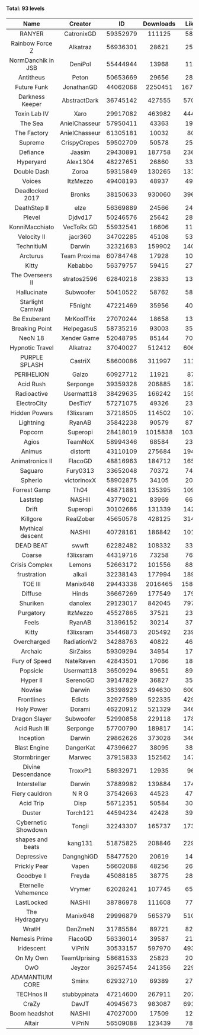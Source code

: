 #### Total: 93 levels

| Name | Creator | ID | Downloads | Likes |
|:---:|:---:|:---:|:---:|:---:|
| RANYER | CatronixGD | 59352979 | 111125 | 5847
| Rainbow Force Z | Alkatraz | 56936301 | 28621 | 2523
| NormDanchik in JSB | DeniPol | 55444944 | 13968 | 1189
| Antitheus | Peton | 50653669 | 29656 | 2836
| Future Funk | JonathanGD | 44062068 | 2250451 | 167151
| Darkness Keeper | AbstractDark | 36745142 | 427555 | 57076
| Toxin Lab IV | Xaro | 29917082 | 463982 | 44440
| The Sea | AnielChasseur | 57950411 | 43363 | 1968
| The Factory | AnielChasseur | 61305181 | 10032 | 802
| Supreme | CrispyCrepes | 59502709 | 50578 | 2580
| Defiance | Jaasim | 29430891 | 187758 | 23602
| Hyperyard | Alex1304 | 48227651 | 26860 | 3310
| Double Dash | Zoroa | 59315849 | 130265 | 13134
| Voices | ItzMezzo | 49408193 | 48937 | 4983
| Deadlocked 2017 | Bronks | 38150633 | 930060 | 39635
| DeathStep II | elze | 56369889 | 24566 | 2474
| Plevel | Djdvd17 | 50246576 | 25642 | 2870
| KonniMacchiato | VecToRx GD | 55932541 | 16606 | 1125
| Velocity II | jacr360 | 34702285 | 45108 | 5334
| TechnitiuM | Darwin | 32321683 | 159902 | 14034
| Arcturus | Team Proxima | 60784748 | 17928 | 1047
| Kitty | Kebabbo | 56379757 | 59415 | 2787
| The Overseers II | stratos2596 | 62840218 | 23833 | 1363
| Hallucinate | Subwoofer | 50410522 | 58762 | 5811
| Starlight Carnival | F5night | 47221469 | 35956 | 4004
| Be Exuberant | MrKoolTrix | 27070244 | 18658 | 1370
| Breaking Point | HelpegasuS | 58735216 | 93003 | 3598
| NeoN 18 | Xender Game | 52048795 | 85144 | 7050
| Hypnotic Travel | Alkatraz | 37040027 | 512412 | 60630
| PURPLE SPLASH | CastriX | 58600086 | 311997 | 11196
| PERIHELION | Galzo | 60927712 | 11921 | 872
| Acid Rush | Serponge | 39359328 | 206885 | 18712
| Radioactive | Usermatt18 | 38429635 | 166242 | 15515
| ElectroCity | DesTicY | 57271075 | 49326 | 2395
| Hidden Powers | f3lixsram | 37218505 | 114502 | 10741
| Lightning | RyanAB | 35842238 | 90579 | 8700
| Popcorn | Superopi | 28418019 | 1015838 | 103690
| Agios | TeamNoX | 58994346 | 68584 | 2302
| Animus | distortt | 43110109 | 275684 | 19490
| Animatronics II | FlacoGD | 48816963 | 184712 | 16527
| Saguaro | Fury0313 | 33652048 | 70372 | 7474
| Spherio | victorinoxX | 58902875 | 34105 | 2067
| Forrest Gamp | Th04 | 48871881 | 135395 | 10990
| Laststep | NASHII | 43779021 | 83969 | 6662
| Drift | Superopi | 30102666 | 131339 | 14294
| Killgore | RealZober | 45650578 | 428125 | 31498
| Mythical descent | NASHII | 40728161 | 186842 | 10104
| DEAD BEAT | swwft | 62282482 | 108332 | 3396
| Coarse | f3lixsram | 44319716 | 73258 | 7625
| Crisis Complex | Lemons | 52663172 | 101556 | 8864
| frustration | alkali | 32238143 | 177994 | 18913
| TOE III | Manix648 | 29443338 | 2016465 | 158519
| Diffuse | Hinds | 36667269 | 177549 | 17942
| Shuriken | danolex | 29123017 | 842045 | 79745
| Purgatory | ItzMezzo | 45527865 | 37521 | 2342
| Feels | RyanAB | 31396152 | 30214 | 3780
| Kitty | f3lixsram | 35446873 | 205492 | 23991
| Overcharged | RadiationV2 | 34288763 | 40822 | 4600
| Archaic | SirZaiss | 59309294 | 34954 | 1777
| Fury of Speed | NateRaven | 42843501 | 17086 | 1805
| Popsicle | Usermatt18 | 36509294 | 89651 | 8919
| Hyper II | SerenoGD | 39147829 | 36827 | 3597
| Nowise | Darwin | 38398923 | 494630 | 60032
| Frontlines | Edicts | 32927589 | 522335 | 42988
| Holy Power | Dorami | 46220912 | 521329 | 34622
| Dragon Slayer | Subwoofer | 52990858 | 229118 | 17801
| Acid Rush III | Serponge | 57700790 | 189817 | 14789
| Inception | Darwin | 29862626 | 373028 | 34631
| Blast Engine | DangerKat | 47396627 | 38095 | 3873
| Stormbringer | Marwec | 37915833 | 152562 | 14737
| Divine Descendance | TroxxP1 | 58932971 | 12935 | 964
| Interstellar | Darwin | 37889982 | 139884 | 17449
| Fiery cauldron | N R G | 37542663 | 44523 | 4730
| Acid Trip | Disp | 56712351 | 50584 | 3079
| Duster | Torch121 | 44594234 | 42428 | 3967
| Cybernetic Showdown  | Tongii | 32243307 | 165737 | 17362
| shapes and beats | kang131 | 51875825 | 208846 | 22954
| Depressive | DangnghiGD | 58477520 | 20619 | 1471
| Prickly Pear | Vapen | 56602088 | 48256 | 2680
| Goodbye II | Freyda | 45088185 | 38775 | 2851
| Eternelle Vehemence | Vrymer | 62028241 | 107745 | 6571
| LastLocked | NASHII | 38786978 | 111608 | 7712
| The Hydragaryu | Manix648 | 29996879 | 565379 | 51077
| WratH | DanZmeN | 31785584 | 89721 | 8273
| Nemesis Prime | FlacoGD | 56336014 | 39587 | 2160
| Iridescent | ViPriN | 30533157 | 597970 | 49364
| On My Own | TeamUprising | 58681533 | 25823 | 2023
| OwO | Jeyzor | 36257454 | 241356 | 22961
| ADAMANTIUM CORE | Sminx | 62932710 | 69389 | 2757
| TECHnos II | stubbypinata | 47214600 | 267911 | 20775
| CraZy | DavJT | 40945673 | 983087 | 69197
| Boom headshot | NASHII | 47027000 | 17509 | 1253
| Altair | ViPriN | 56509088 | 123439 | 7843
